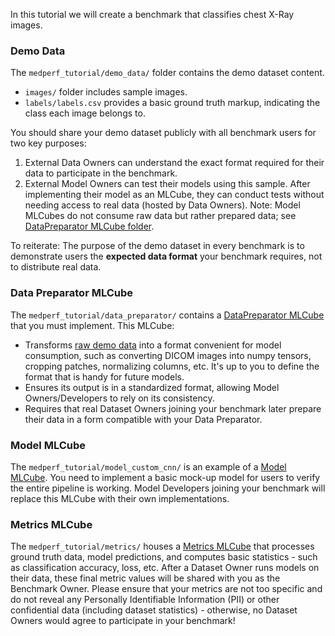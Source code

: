 In this tutorial we will create a benchmark that classifies chest X-Ray images.

### Demo Data

The `medperf_tutorial/demo_data/` folder contains the demo dataset content.
  
  - `images/` folder includes sample images.
  - `labels/labels.csv` provides a basic ground truth markup, indicating the class each image belongs to.

You should share your demo dataset publicly with all benchmark users for two key purposes:
  1. External Data Owners can understand the exact format required for their data to participate in the benchmark.
  2. External Model Owners can test their models using this sample. After implementing their model as an MLCube, they can conduct tests without needing access to real data (hosted by Data Owners). Note: Model MLCubes do not consume raw data but rather prepared data; see [DataPreparator MLCube folder](#data-preparator-mlcube).
  
  To reiterate: The purpose of the demo dataset in every benchmark is to demonstrate users the __expected data format__ your benchmark requires, not to distribute real data.

### Data Preparator MLCube

The `medperf_tutorial/data_preparator/` contains a [DataPreparator MLCube](../../../mlcubes/mlcube_data.md) that you must implement. This MLCube:
  - Transforms [raw demo data](#demo-data) into a format convenient for model consumption, such as converting DICOM images into numpy tensors, cropping patches, normalizing columns, etc. It's up to you to define the format that is handy for future models.
  - Ensures its output is in a standardized format, allowing Model Owners/Developers to rely on its consistency.
  - Requires that real Dataset Owners joining your benchmark later prepare their data in a form compatible with your Data Preparator.

### Model MLCube

The `medperf_tutorial/model_custom_cnn/` is an example of a [Model MLCube](../../../mlcubes/mlcube_models.md). You need to implement a basic mock-up model for users to verify the entire pipeline is working. Model Developers joining your benchmark will replace this MLCube with their own implementations.

### Metrics MLCube

The `medperf_tutorial/metrics/` houses a [Metrics MLCube](../../../mlcubes/mlcube_metrics.md) that processes ground truth data, model predictions, and computes basic statistics - such as classification accuracy, loss, etc. After a Dataset Owner runs models on their data, these final metric values will be shared with you as the Benchmark Owner. Please ensure that your metrics are not too specific and do not reveal any Personally Identifiable Information (PII) or other confidential data (including dataset statistics) - otherwise, no Dataset Owners would agree to participate in your benchmark!
